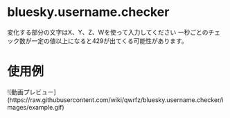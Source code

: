 <h1>bluesky.username.checker</h1>
変化する部分の文字はX、Y、Z、Wを使って入力してください
一秒ごとのチェック数が一定の値以上になると429が出てくる可能性があります。
<h1>使用例</h1>
![動画プレビュー](https://raw.githubusercontent.com/wiki/qwrfz/bluesky.username.checker/images/example.gif)
